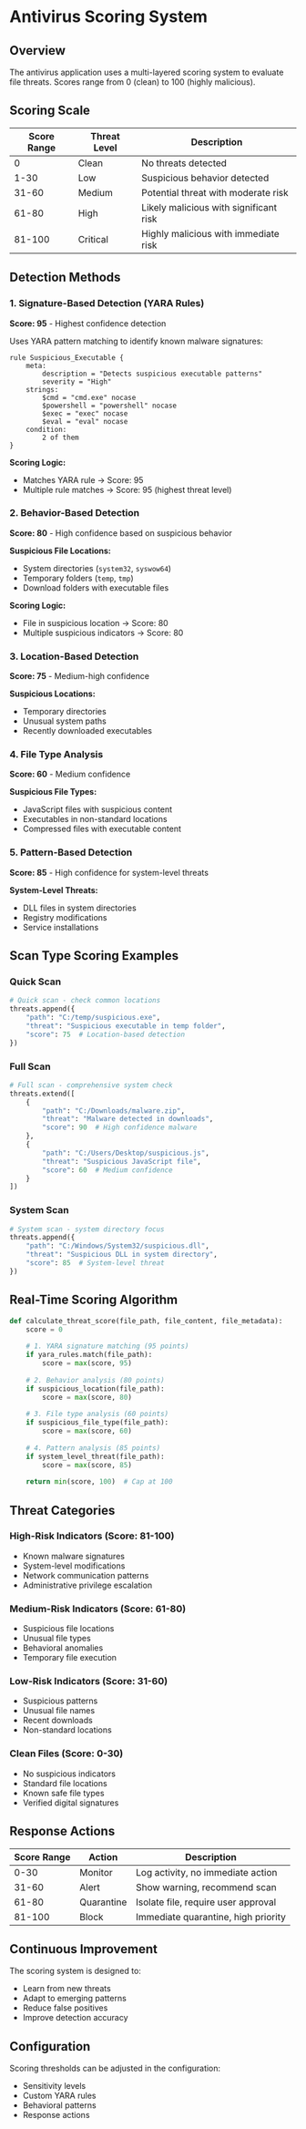 # Antivirus Scoring System

## Overview
The antivirus application uses a multi-layered scoring system to evaluate file threats. Scores range from 0 (clean) to 100 (highly malicious).

## Scoring Scale

| Score Range | Threat Level | Description |
|-------------|--------------|-------------|
| 0 | Clean | No threats detected |
| 1-30 | Low | Suspicious behavior detected |
| 31-60 | Medium | Potential threat with moderate risk |
| 61-80 | High | Likely malicious with significant risk |
| 81-100 | Critical | Highly malicious with immediate risk |

## Detection Methods

### 1. Signature-Based Detection (YARA Rules)
**Score: 95** - Highest confidence detection

Uses YARA pattern matching to identify known malware signatures:

```yara
rule Suspicious_Executable {
    meta:
        description = "Detects suspicious executable patterns"
        severity = "High"
    strings:
        $cmd = "cmd.exe" nocase
        $powershell = "powershell" nocase
        $exec = "exec" nocase
        $eval = "eval" nocase
    condition:
        2 of them
}
```

**Scoring Logic:**
- Matches YARA rule → Score: 95
- Multiple rule matches → Score: 95 (highest threat level)

### 2. Behavior-Based Detection
**Score: 80** - High confidence based on suspicious behavior

**Suspicious File Locations:**
- System directories (`system32`, `syswow64`)
- Temporary folders (`temp`, `tmp`)
- Download folders with executable files

**Scoring Logic:**
- File in suspicious location → Score: 80
- Multiple suspicious indicators → Score: 80

### 3. Location-Based Detection
**Score: 75** - Medium-high confidence

**Suspicious Locations:**
- Temporary directories
- Unusual system paths
- Recently downloaded executables

### 4. File Type Analysis
**Score: 60** - Medium confidence

**Suspicious File Types:**
- JavaScript files with suspicious content
- Executables in non-standard locations
- Compressed files with executable content

### 5. Pattern-Based Detection
**Score: 85** - High confidence for system-level threats

**System-Level Threats:**
- DLL files in system directories
- Registry modifications
- Service installations

## Scan Type Scoring Examples

### Quick Scan
```python
# Quick scan - check common locations
threats.append({
    "path": "C:/temp/suspicious.exe",
    "threat": "Suspicious executable in temp folder",
    "score": 75  # Location-based detection
})
```

### Full Scan
```python
# Full scan - comprehensive system check
threats.extend([
    {
        "path": "C:/Downloads/malware.zip",
        "threat": "Malware detected in downloads",
        "score": 90  # High confidence malware
    },
    {
        "path": "C:/Users/Desktop/suspicious.js",
        "threat": "Suspicious JavaScript file",
        "score": 60  # Medium confidence
    }
])
```

### System Scan
```python
# System scan - system directory focus
threats.append({
    "path": "C:/Windows/System32/suspicious.dll",
    "threat": "Suspicious DLL in system directory",
    "score": 85  # System-level threat
})
```

## Real-Time Scoring Algorithm

```python
def calculate_threat_score(file_path, file_content, file_metadata):
    score = 0
    
    # 1. YARA signature matching (95 points)
    if yara_rules.match(file_path):
        score = max(score, 95)
    
    # 2. Behavior analysis (80 points)
    if suspicious_location(file_path):
        score = max(score, 80)
    
    # 3. File type analysis (60 points)
    if suspicious_file_type(file_path):
        score = max(score, 60)
    
    # 4. Pattern analysis (85 points)
    if system_level_threat(file_path):
        score = max(score, 85)
    
    return min(score, 100)  # Cap at 100
```

## Threat Categories

### High-Risk Indicators (Score: 81-100)
- Known malware signatures
- System-level modifications
- Network communication patterns
- Administrative privilege escalation

### Medium-Risk Indicators (Score: 61-80)
- Suspicious file locations
- Unusual file types
- Behavioral anomalies
- Temporary file execution

### Low-Risk Indicators (Score: 31-60)
- Suspicious patterns
- Unusual file names
- Recent downloads
- Non-standard locations

### Clean Files (Score: 0-30)
- No suspicious indicators
- Standard file locations
- Known safe file types
- Verified digital signatures

## Response Actions

| Score Range | Action | Description |
|-------------|--------|-------------|
| 0-30 | Monitor | Log activity, no immediate action |
| 31-60 | Alert | Show warning, recommend scan |
| 61-80 | Quarantine | Isolate file, require user approval |
| 81-100 | Block | Immediate quarantine, high priority |

## Continuous Improvement

The scoring system is designed to:
- Learn from new threats
- Adapt to emerging patterns
- Reduce false positives
- Improve detection accuracy

## Configuration

Scoring thresholds can be adjusted in the configuration:
- Sensitivity levels
- Custom YARA rules
- Behavioral patterns
- Response actions 